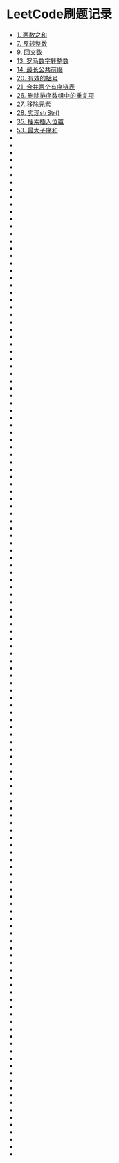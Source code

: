 LeetCode刷题记录
==
* [1. 两数之和](/src/Easy/LeetCode_1.java)
* [7. 反转整数](/src/Easy/LeetCode_7.java)
* [9. 回文数](/src/Easy/LeetCode_9.java)
* [13. 罗马数字转整数](/src/Easy/LeetCode_13.java)
* [14. 最长公共前缀](/src/Easy/LeetCode_14.java)
* [20. 有效的括号](/src/Easy/LeetCode_20.java)
* [21. 合并两个有序链表](/src/Easy/LeetCode_21.java)
* [26. 删除排序数组中的重复项](/src/Easy/LeetCode_26.java)
* [27. 移除元素](/src/Easy/LeetCode_27.java)
* [28. 实现strStr()](/src/Easy/LeetCode_28.java)
* [35. 搜索插入位置](/src/Easy/LeetCode_35.java)
* [53. 最大子序和](/src/Easy/LeetCode_53.java)
* [](/src/Easy/)
* [](/src/Easy/)
* [](/src/Easy/)
* [](/src/Easy/)
* [](/src/Easy/)
* [](/src/Easy/)
* [](/src/Easy/)
* [](/src/Easy/)
* [](/src/Easy/)
* [](/src/Easy/)
* [](/src/Easy/)
* [](/src/Easy/)
* [](/src/Easy/)
* [](/src/Easy/)
* [](/src/Easy/)
* [](/src/Easy/)
* [](/src/Easy/)
* [](/src/Easy/)
* [](/src/Easy/)
* [](/src/Easy/)
* [](/src/Easy/)
* [](/src/Easy/)
* [](/src/Easy/)
* [](/src/Easy/)
* [](/src/Easy/)
* [](/src/Easy/)
* [](/src/Easy/)
* [](/src/Easy/)
* [](/src/Easy/)
* [](/src/Easy/)
* [](/src/Easy/)
* [](/src/Easy/)
* [](/src/Easy/)
* [](/src/Easy/)
* [](/src/Easy/)
* [](/src/Easy/)
* [](/src/Easy/)
* [](/src/Easy/)
* [](/src/Easy/)
* [](/src/Easy/)
* [](/src/Easy/)
* [](/src/Easy/)
* [](/src/Easy/)
* [](/src/Easy/)
* [](/src/Easy/)
* [](/src/Easy/)
* [](/src/Easy/)
* [](/src/Easy/)
* [](/src/Easy/)
* [](/src/Easy/)
* [](/src/Easy/)
* [](/src/Easy/)
* [](/src/Easy/)
* [](/src/Easy/)
* [](/src/Easy/)
* [](/src/Easy/)
* [](/src/Easy/)
* [](/src/Easy/)
* [](/src/Easy/)
* [](/src/Easy/)
* [](/src/Easy/)
* [](/src/Easy/)
* [](/src/Easy/)
* [](/src/Easy/)
* [](/src/Easy/)
* [](/src/Easy/)
* [](/src/Easy/)
* [](/src/Easy/)
* [](/src/Easy/)
* [](/src/Easy/)
* [](/src/Easy/)
* [](/src/Easy/)
* [](/src/Easy/)
* [](/src/Easy/)
* [](/src/Easy/)
* [](/src/Easy/)
* [](/src/Easy/)
* [](/src/Easy/)
* [](/src/Easy/)
* [](/src/Easy/)
* [](/src/Easy/)
* [](/src/Easy/)
* [](/src/Easy/)
* [](/src/Easy/)
* [](/src/Easy/)
* [](/src/Easy/)
* [](/src/Easy/)
* [](/src/Easy/)
* [](/src/Easy/)
* [](/src/Easy/)
* [](/src/Easy/)
* [](/src/Easy/)
* [](/src/Easy/)
* [](/src/Easy/)
* [](/src/Easy/)
* [](/src/Easy/)
* [](/src/Easy/)
* [](/src/Easy/)
* [](/src/Easy/)
* [](/src/Easy/)
* [](/src/Easy/)
* [](/src/Easy/)
* [](/src/Easy/)
* [](/src/Easy/)
* [](/src/Easy/)
* [](/src/Easy/)
* [](/src/Easy/)
* [](/src/Easy/)
* [](/src/Easy/)
* [](/src/Easy/)
* [](/src/Easy/)
* [](/src/Easy/)
* [](/src/Easy/)
* [](/src/Easy/)
* [](/src/Easy/)
* [](/src/Easy/)
* [](/src/Easy/)
* [](/src/Easy/)
* [](/src/Easy/)
* [](/src/Easy/)
* [](/src/Easy/)
* [](/src/Easy/)
* [](/src/Easy/)
* [](/src/Easy/)
* [](/src/Easy/)
* [](/src/Easy/)
* [](/src/Easy/)
* [](/src/Easy/)
* [](/src/Easy/)
* [](/src/Easy/)
* [](/src/Easy/)
* [](/src/Easy/)
* [](/src/Easy/)
* [](/src/Easy/)
* [](/src/Easy/)
* [](/src/Easy/)
* [](/src/Easy/)
* [](/src/Easy/)
* [](/src/Easy/)